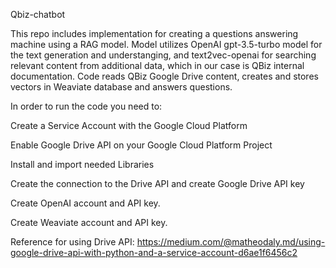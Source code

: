 Qbiz-chatbot

This repo includes implementation for creating a questions answering machine using a RAG model. Model utilizes OpenAI gpt-3.5-turbo model for the text generation and understanging, and text2vec-openai for searching relevant content from additional data, which in our case is QBiz internal documentation. 
Code reads QBiz Google Drive content, creates and stores vectors in Weaviate database and answers questions.

In order to run the code you need to:

Create a Service Account with the Google Cloud Platform

Enable Google Drive API on your Google Cloud Platform Project

Install and import needed Libraries

Create the connection to the Drive API and create Google Drive API key

Create OpenAI account and API key.

Create Weaviate account and API key.

Reference for using Drive API: https://medium.com/@matheodaly.md/using-google-drive-api-with-python-and-a-service-account-d6ae1f6456c2


